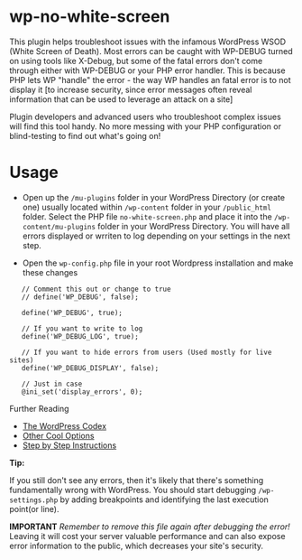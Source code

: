 # wp-no-white-screen

This plugin helps troubleshoot issues with the infamous WordPress WSOD (White Screen of Death). Most errors can be caught with WP-DEBUG turned on using tools like X-Debug, but some of the fatal errors don't come through either with WP-DEBUG or your PHP error handler. This is because PHP lets WP "handle" the error - the way WP handles an fatal error is to not display it [to increase security, since error messages often reveal information that can be used to leverage an attack on a site]

Plugin developers and advanced users who troubleshoot complex issues will find this tool handy. No more messing with your PHP configuration or blind-testing to find out what's going on!


# Usage

 * Open up the `/mu-plugins` folder in your WordPress Directory (or create one) usually located within `/wp-content` folder in your `/public_html` folder. Select the PHP file `no-white-screen.php` and place it into the `/wp-content/mu-plugins` folder in your WordPress Directory. You will have all errors displayed or wrriten to log depending on your settings in the next step. 

 * Open the `wp-config.php` file in your root Wordpress installation and make these changes

 ```
    // Comment this out or change to true 
	// define('WP_DEBUG', false);

	define('WP_DEBUG', true);
	
	// If you want to write to log
	define('WP_DEBUG_LOG', true);

	// If you want to hide errors from users (Used mostly for live sites)
	define('WP_DEBUG_DISPLAY', false);

	// Just in case
	@ini_set('display_errors', 0);
 ```


Further Reading 

 * [The WordPress Codex](http://codex.wordpress.org/Debugging_in_WordPress)
 * [Other Cool Options](http://nacin.com/2010/04/23/5-ways-to-debug-wordpress/)
 * [Step by Step Instructions](http://fuelyourcoding.com/simple-debugging-with-wordpress/) 

**Tip:**

If you still don't see any errors, then it's likely that there's something fundamentally wrong with WordPress. You should start debugging `/wp-settings.php` by adding breakpoints and identifying the last execution point(or line). 

**IMPORTANT** *Remember to remove this file again after debugging the error!*
Leaving it will cost your server valuable performance and can also expose error information to the public, which decreases your site's security.
